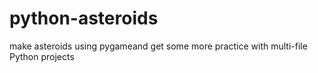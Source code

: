 # python-asteroids
make asteroids using pygameand get some more practice with multi-file Python projects

